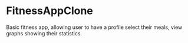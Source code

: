 # FitnessAppClone
Basic fitness app, allowing user to have a profile select their meals, view graphs showing their statistics. 
